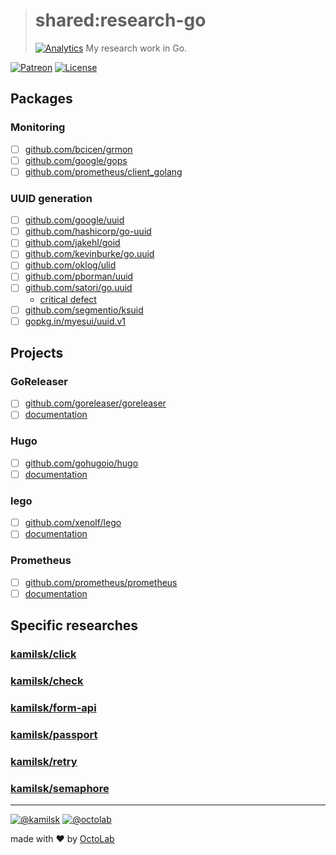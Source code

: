 > # shared:research-go
> [![Analytics](https://ga-beacon.appspot.com/UA-109817251-4/shared/research-go:readme?pixel)](https://github.com/kamilsk/shared/tree/research-go)
> My research work in Go.

[![Patreon](https://img.shields.io/badge/patreon-donate-orange.svg)](https://www.patreon.com/octolab)
[![License](https://img.shields.io/badge/license-MIT-blue.svg)](LICENSE)

## Packages

### Monitoring

- [ ] [github.com/bcicen/grmon](https://github.com/bcicen/grmon/)
- [ ] [github.com/google/gops](https://github.com/google/gops/)
- [ ] [github.com/prometheus/client_golang](https://github.com/prometheus/client_golang/)

### UUID generation

- [ ] [github.com/google/uuid](https://github.com/google/uuid/)
- [ ] [github.com/hashicorp/go-uuid](https://github.com/hashicorp/go-uuid/)
- [ ] [github.com/jakehl/goid](https://github.com/jakehl/goid/)
- [ ] [github.com/kevinburke/go.uuid](https://github.com/kevinburke/go.uuid/)
- [ ] [github.com/oklog/ulid](https://github.com/oklog/ulid/)
- [ ] [github.com/pborman/uuid](https://github.com/segmentio/ksuid/)
- [ ] [github.com/satori/go.uuid](https://github.com/satori/go.uuid/)
  - [critical defect](https://github.com/satori/go.uuid/issues/73)
- [ ] [github.com/segmentio/ksuid](https://github.com/pborman/uuid/)
- [ ] [gopkg.in/myesui/uuid.v1](https://github.com/myesui/uuid/)

## Projects

### GoReleaser

- [ ] [github.com/goreleaser/goreleaser](https://github.com/goreleaser/goreleaser/)
- [ ] [documentation](https://goreleaser.com/)

### Hugo

- [ ] [github.com/gohugoio/hugo](https://github.com/gohugoio/hugo/)
- [ ] [documentation](https://gohugo.io/documentation/)

### lego

- [ ] [github.com/xenolf/lego](https://github.com/xenolf/lego/)
- [ ] [documentation](https://godoc.org/github.com/xenolf/lego/acme)

### Prometheus

- [ ] [github.com/prometheus/prometheus](https://github.com/prometheus/prometheus/)
- [ ] [documentation](https://prometheus.io/docs/introduction/overview/)

## Specific researches

### [kamilsk/click](https://github.com/kamilsk/click/tree/research)

### [kamilsk/check](https://github.com/kamilsk/check/tree/research)

### [kamilsk/form-api](https://github.com/kamilsk/form-api/tree/research)

### [kamilsk/passport](https://github.com/kamilsk/passport/tree/research)

### [kamilsk/retry](https://github.com/kamilsk/retry/tree/research)

### [kamilsk/semaphore](https://github.com/kamilsk/semaphore/tree/research)

---

[![@kamilsk](https://img.shields.io/badge/author-%40kamilsk-blue.svg)](https://twitter.com/ikamilsk)
[![@octolab](https://img.shields.io/badge/sponsor-%40octolab-blue.svg)](https://twitter.com/octolab_inc)

made with ❤️ by [OctoLab](https://www.octolab.org/)
